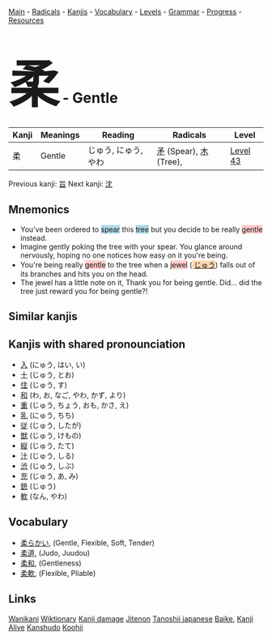 <style> bigfont {font-size: 100px}</style>
[Main](../README.md) -
[Radicals](../radicals.md) -
[Kanjis](../kanjis.md) -
[Vocabulary](../vocabulary.md) -
[Levels](../levels.md) -
[Grammar](../grammar.md) - 
[Progress](../progress.md) -
[Resources](../resources.md)
# <bigfont> 柔</bigfont> - Gentle 

| Kanji | Meanings | Reading | Radicals | Level |
| --- | --- | --- | --- | --- |
| 柔 | Gentle | じゅう, にゅう, やわ | [矛](../radicals/矛.md) (Spear), [木](../radicals/木.md) (Tree),  | [Level 43](../levels/wk_level43.md) |

Previous kanji: [旨](旨.md) Next kanji: [沈](沈.md) 

## Mnemonics
 * You've been ordered to <span style="background-color:#ADD8E6"> spear</span> this <span style="background-color:#ADD8E6"> tree</span> but you decide to be really <span style="background-color:#ffcccb"> gentle</span> instead.
* Imagine gently poking the tree with your spear. You glance around nervously, hoping no one notices how easy on it you're being.
* You're being really <span style="background-color:#ffcccb"> gentle</span> to the tree when a <span style="background-color:#ffcccb"> jewel</span> (<span style="background-color:#fed8b1"> [じゅう](https://jisho.org/search/じゅう)</span>) falls out of its branches and hits you on the head.
* The jewel has a little note on it, Thank you for being gentle. Did... did the tree just reward you for being gentle?!


## Similar kanjis
 


## Kanjis with shared pronounciation
 * [入](入.md) (にゅう, はい, い)
* [十](十.md) (じゅう, とお)
* [住](住.md) (じゅう, す)
* [和](和.md) (わ, お, なご, やわ, かず, より)
* [重](重.md) (じゅう, ちょう, おも, かさ, え)
* [乳](乳.md) (にゅう, ちち)
* [従](従.md) (じゅう, したが)
* [獣](獣.md) (じゅう, けもの)
* [縦](縦.md) (じゅう, たて)
* [汁](汁.md) (じゅう, しる)
* [渋](渋.md) (じゅう, しぶ)
* [充](充.md) (じゅう, あ, み)
* [銃](銃.md) (じゅう)
* [軟](軟.md) (なん, やわ)



## Vocabulary
 * [柔らかい](../vocabulary/柔.md), (Gentle, Flexible, Soft, Tender)
* [柔道](../vocabulary/柔.md), (Judo, Juudou)
* [柔和](../vocabulary/柔.md), (Gentleness)
* [柔軟](../vocabulary/柔.md), (Flexible, Pliable)




## Links 


[Wanikani](https://www.wanikani.com/kanji/柔)
[Wiktionary](https://en.wiktionary.org/wiki/柔)
[Kanji damage](http://www.kanjidamage.com/kanji/search?utf8=✓&q=柔)
[Jitenon](https://jitenon.com/kanji/柔)
[Tanoshii japanese](https://www.tanoshiijapanese.com/dictionary/kanji.cfm?k=柔)
[Baike](https://baike.baidu.com/item/柔),
[Kanji Alive](https://app.kanjialive.com/柔)
[Kanshudo](https://www.kanshudo.com/searchmn?q=柔)
[Koohii](https://kanji.koohii.com/study/kanji/柔)

